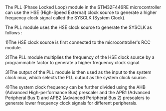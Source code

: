 The PLL (Phase Locked Loop) module in the STM32F446RE microcontroller can use the HSE (High-Speed External) clock source to generate a higher frequency clock signal called the SYSCLK (System Clock).  

The PLL module uses the HSE clock source to generate the SYSCLK as follows :  

1)The HSE clock source is first connected to the microcontroller's RCC module.  

2)The PLL module multiplies the frequency of the HSE clock source by a programmable factor to generate a higher frequency clock signal.  

3)The output of the PLL module is then used as the input to the system clock mux, which selects the PLL output as the system clock source.  

4)The system clock frequency can be further divided using the AHB (Advanced High-performance Bus) prescaler and the APB1 (Advanced Peripheral Bus 1) and APB2 (Advanced Peripheral Bus 2) prescalers to generate lower frequency clock signals for different peripherals.  
